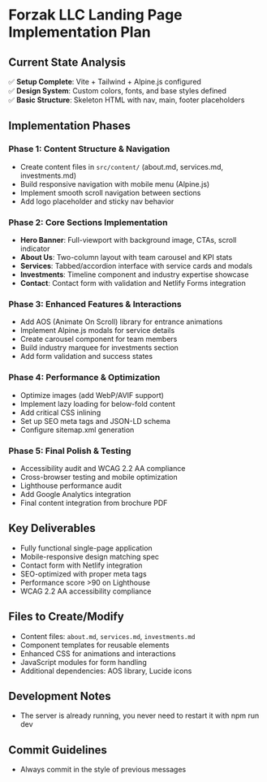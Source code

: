 # Forzak LLC Landing Page Implementation Plan

## Current State Analysis

✅ **Setup Complete**: Vite + Tailwind + Alpine.js configured  
✅ **Design System**: Custom colors, fonts, and base styles defined  
✅ **Basic Structure**: Skeleton HTML with nav, main, footer placeholders  

## Implementation Phases

### Phase 1: Content Structure & Navigation

- Create content files in `src/content/` (about.md, services.md, investments.md)
- Build responsive navigation with mobile menu (Alpine.js)
- Implement smooth scroll navigation between sections
- Add logo placeholder and sticky nav behavior

### Phase 2: Core Sections Implementation

- **Hero Banner**: Full-viewport with background image, CTAs, scroll indicator
- **About Us**: Two-column layout with team carousel and KPI stats
- **Services**: Tabbed/accordion interface with service cards and modals
- **Investments**: Timeline component and industry expertise showcase
- **Contact**: Contact form with validation and Netlify Forms integration

### Phase 3: Enhanced Features & Interactions

- Add AOS (Animate On Scroll) library for entrance animations
- Implement Alpine.js modals for service details
- Create carousel component for team members
- Build industry marquee for investments section
- Add form validation and success states

### Phase 4: Performance & Optimization

- Optimize images (add WebP/AVIF support)
- Implement lazy loading for below-fold content
- Add critical CSS inlining
- Set up SEO meta tags and JSON-LD schema
- Configure sitemap.xml generation

### Phase 5: Final Polish & Testing

- Accessibility audit and WCAG 2.2 AA compliance
- Cross-browser testing and mobile optimization
- Lighthouse performance audit
- Add Google Analytics integration
- Final content integration from brochure PDF

## Key Deliverables

- Fully functional single-page application
- Mobile-responsive design matching spec
- Contact form with Netlify integration
- SEO-optimized with proper meta tags
- Performance score >90 on Lighthouse
- WCAG 2.2 AA accessibility compliance

## Files to Create/Modify

- Content files: `about.md`, `services.md`, `investments.md`
- Component templates for reusable elements
- Enhanced CSS for animations and interactions
- JavaScript modules for form handling
- Additional dependencies: AOS library, Lucide icons

## Development Notes

- The server is already running, you never need to restart it with npm run dev

## Commit Guidelines

- Always commit in the style of previous messages